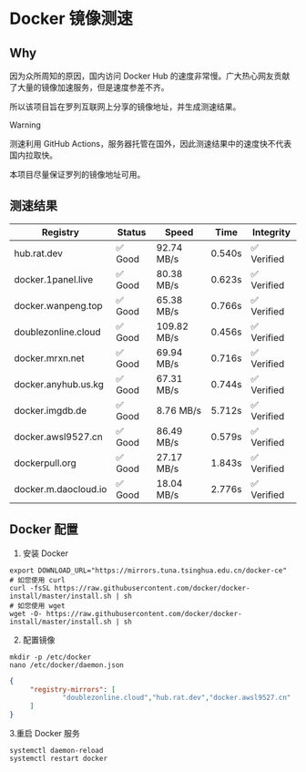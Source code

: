 # Docker 镜像测速

## Why

因为众所周知的原因，国内访问 Docker Hub 的速度非常慢。广大热心网友贡献了大量的镜像加速服务，但是速度参差不齐。


所以该项目旨在罗列互联网上分享的镜像地址，并生成测速结果。

> [!WARNING]
> 测速利用 GitHub Actions，服务器托管在国外，因此测速结果中的速度快不代表国内拉取快。
>

本项目尽量保证罗列的镜像地址可用。

## 测速结果

| Registry | Status | Speed | Time | Integrity |
|----------|--------|-------|------|-----------|
| hub.rat.dev | ✅ Good | 92.74 MB/s | 0.540s | ✅ Verified |
| docker.1panel.live | ✅ Good | 80.38 MB/s | 0.623s | ✅ Verified |
| docker.wanpeng.top | ✅ Good | 65.38 MB/s | 0.766s | ✅ Verified |
| doublezonline.cloud | ✅ Good | 109.82 MB/s | 0.456s | ✅ Verified |
| docker.mrxn.net | ✅ Good | 69.94 MB/s | 0.716s | ✅ Verified |
| docker.anyhub.us.kg | ✅ Good | 67.31 MB/s | 0.744s | ✅ Verified |
| docker.imgdb.de | ✅ Good | 8.76 MB/s | 5.712s | ✅ Verified |
| docker.awsl9527.cn | ✅ Good | 86.49 MB/s | 0.579s | ✅ Verified |
| dockerpull.org | ✅ Good | 27.17 MB/s | 1.843s | ✅ Verified |
| docker.m.daocloud.io | ✅ Good | 18.04 MB/s | 2.776s | ✅ Verified |

## Docker 配置

1. 安装 Docker
```shell
export DOWNLOAD_URL="https://mirrors.tuna.tsinghua.edu.cn/docker-ce"
# 如您使用 curl
curl -fsSL https://raw.githubusercontent.com/docker/docker-install/master/install.sh | sh
# 如您使用 wget
wget -O- https://raw.githubusercontent.com/docker/docker-install/master/install.sh | sh
```

2. 配置镜像

```shell
mkdir -p /etc/docker
nano /etc/docker/daemon.json
```

```json
{
     "registry-mirrors": [
             "doublezonline.cloud","hub.rat.dev","docker.awsl9527.cn"
     ]
}
```

 3.重启 Docker 服务
```shell
systemctl daemon-reload
systemctl restart docker
```
